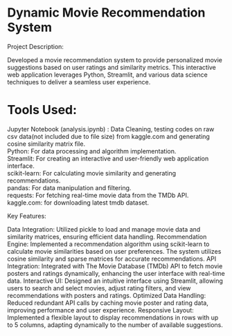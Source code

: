 # Dynamic Movie Recommendation System
Project Description:

Developed a movie recommendation system to provide personalized movie suggestions based on user ratings and similarity metrics. This interactive web application leverages Python, Streamlit, and various data science techniques to deliver a seamless user experience.

<h1>Tools Used:</h1>

Jupyter Notebook (analysis.ipynb) : Data Cleaning, testing codes on raw csv data(not included due to file size) from kaggle.com and generating cosine similarity matrix file.</br>
Python: For data processing and algorithm implementation.</br>
Streamlit: For creating an interactive and user-friendly web application interface.</br>
scikit-learn: For calculating movie similarity and generating recommendations.</br>
pandas: For data manipulation and filtering.</br>
requests: For fetching real-time movie data from the TMDb API.</br>
kaggle.com: for downloading latest tmdb dataset.</br>

Key Features:

Data Integration: Utilized pickle to load and manage movie data and similarity matrices, ensuring efficient data handling.
Recommendation Engine: Implemented a recommendation algorithm using scikit-learn to calculate movie similarities based on user preferences. The system utilizes cosine similarity and sparse matrices for accurate recommendations.
API Integration: Integrated with The Movie Database (TMDb) API to fetch movie posters and ratings dynamically, enhancing the user interface with real-time data.
Interactive UI: Designed an intuitive interface using Streamlit, allowing users to search and select movies, adjust rating filters, and view recommendations with posters and ratings.
Optimized Data Handling: Reduced redundant API calls by caching movie poster and rating data, improving performance and user experience.
Responsive Layout: Implemented a flexible layout to display recommendations in rows with up to 5 columns, adapting dynamically to the number of available suggestions.


